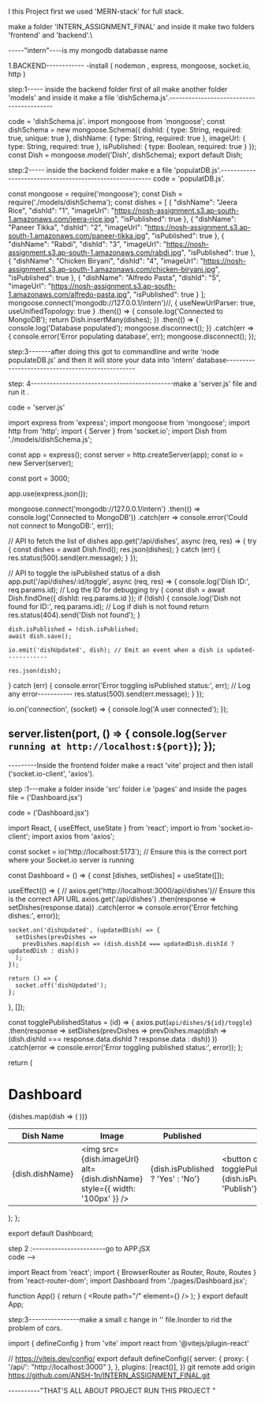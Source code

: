 I this Project first  we used 'MERN-stack' for full stack.

make a folder 'INTERN_ASSIGNMENT_FINAL'  and inside it   make two folders 'frontend' and 'backend'.\

-----"intern"----is my mongodb databasse name 

1.BACKEND------------
  -install (  nodemon , express, mongoose, socket.io, http )

  step:1----- inside the backend folder first of all make another folder 'models' and inside it make a  file 'dishSchema.js'.-----------------------------------------

  code =  'dishSchema.js'.
  import mongoose from 'mongoose';
  const dishSchema = new mongoose.Schema({
  dishId: { type: String, required: true, unique: true },
  dishName: { type: String, required: true },
  imageUrl: { type: String, required: true },
  isPublished: { type: Boolean, required: true }
  });
 const Dish = mongoose.model('Dish', dishSchema);
 export default Dish;
 

 step:2----- inside the backend folder  make e a  file 'populatDB.js'.--------------------------------------------------------
 code =  'populatDB.js'.

 const mongoose = require('mongoose');
const Dish = require('./models/dishSchema');
const dishes = [
    {
    "dishName": "Jeera Rice",
    "dishId": "1",
    "imageUrl": "https://nosh-assignment.s3.ap-south-1.amazonaws.com/jeera-rice.jpg",
    "isPublished": true
    },
    {
    "dishName": "Paneer Tikka",
    "dishId": "2",
    "imageUrl": "https://nosh-assignment.s3.ap-south-1.amazonaws.com/paneer-tikka.jpg",
    "isPublished": true
    },
    {
    "dishName": "Rabdi",
    "dishId": "3",
    "imageUrl": "https://nosh-assignment.s3.ap-south-1.amazonaws.com/rabdi.jpg",
    "isPublished": true
    },
    {
    "dishName": "Chicken Biryani",
    "dishId": "4",
    "imageUrl": "https://nosh-assignment.s3.ap-south-1.amazonaws.com/chicken-biryani.jpg",
    "isPublished": true
    },
    {
    "dishName": "Alfredo Pasta",
    "dishId": "5",
    "imageUrl": "https://nosh-assignment.s3.ap-south-1.amazonaws.com/alfredo-pasta.jpg",
    "isPublished": true
    }
];
mongoose.connect('mongodb://127.0.0.1/intern')//, { useNewUrlParser: true, useUnifiedTopology: true }
  .then(() => {
    console.log('Connected to MongoDB');
    return Dish.insertMany(dishes);
  })
  .then(() => {
    console.log('Database populated');
    mongoose.disconnect();
  })
  .catch(err => {
    console.error('Error populating database', err);
    mongoose.disconnect();
  });


step:3-------after doing this got to commandline and write 'node  populateDB.js' and then it will store your data into 'intern' database-------------------------------------------------

step: 4---------------------------------------------make a 'server.js' file and run  it .

code = 'server.js'

import express from 'express';
import mongoose from 'mongoose';
import http from 'http';
import { Server } from 'socket.io';
import Dish from './models/dishSchema.js';

const app = express();
const server = http.createServer(app);
const io = new Server(server);

const port = 3000;

app.use(express.json());

mongoose.connect('mongodb://127.0.0.1/intern')
  .then(() => console.log('Connected to MongoDB'))
  .catch(err => console.error('Could not connect to MongoDB:', err));

// API to fetch the list of dishes
app.get('/api/dishes', async (req, res) => {
  try {
    const dishes = await Dish.find();
    res.json(dishes);
  } catch (err) {
    res.status(500).send(err.message);
  }
});

// API to toggle the isPublished status of a dish
app.put('/api/dishes/:id/toggle', async (req, res) => {
  console.log('Dish ID:', req.params.id); // Log the ID for debugging
  try {
    const dish = await Dish.findOne({ dishId: req.params.id });
    if (!dish) {
      console.log('Dish not found for ID:', req.params.id); // Log if dish is not found
      return res.status(404).send('Dish not found');
    }
    
    dish.isPublished = !dish.isPublished;
    await dish.save();
    
    io.emit('dishUpdated', dish); // Emit an event when a dish is updated------------
    
    res.json(dish);
  } catch (err) {
    console.error('Error toggling isPublished status:', err); // Log any error-----------
    res.status(500).send(err.message);
  }
});

io.on('connection', (socket) => {
  console.log('A user connected');
});

server.listen(port, () => {
  console.log(`Server running at http://localhost:${port}`);
});
-----------------------------------------------------------------------------------------------------------------------------------
---------Inside the frontend folder make a react 'vite' project  and then istall  ('socket.io-client', 'axios').

step :1---make a folder inside 'src' folder i.e  'pages' and inside the pages file = ('Dashboard.jsx')

code  = ('Dashboard.jsx')

import React, { useEffect, useState } from 'react';
import io from 'socket.io-client';
import axios from 'axios';

const socket = io('http://localhost:5173'); // Ensure this is the correct port where your Socket.io server is running

const Dashboard = () => {
  const [dishes, setDishes] = useState([]);

  useEffect(() => {
   // axios.get('http://localhost:3000/api/dishes')// Ensure this is the correct API URL
    axios.get('/api/dishes')
      .then(response => setDishes(response.data))
      .catch(error => console.error('Error fetching dishes:', error));

    socket.on('dishUpdated', (updatedDish) => {
      setDishes(prevDishes =>
        prevDishes.map(dish => (dish.dishId === updatedDish.dishId ? updatedDish : dish))
      );
    });

    return () => {
      socket.off('dishUpdated');
    };
  }, []);

  const togglePublishedStatus = (id) => {
    axios.put(`api/dishes/${id}/toggle`)
      .then(response => setDishes(prevDishes =>
        prevDishes.map(dish => (dish.dishId === response.data.dishId ? response.data : dish))
      ))
      .catch(error => console.error('Error toggling published status:', error));
  };

  return (
    <div>
      <h1>Dashboard</h1>
      <table>
        <thead>
          <tr>
            <th>Dish Name</th>
            <th>Image</th>
            <th>Published</th>
            <th>Action</th>
          </tr>
        </thead>
        <tbody>
          {dishes.map(dish => (
            <tr key={dish.dishId}>
              <td>{dish.dishName}</td>
              <td>
                <img src={dish.imageUrl} alt={dish.dishName} style={{ width: '100px' }} />
              </td>
              <td>{dish.isPublished ? 'Yes' : 'No'}</td>
              <td>
                <button onClick={() => togglePublishedStatus(dish.dishId)}>
                  {dish.isPublished ? 'Unpublish' : 'Publish'}
                </button>
              </td>
            </tr>
          ))}
        </tbody>
      </table>
    </div>
  );
};

export default Dashboard;


step 2 :-----------------------go to APP.jSX   
code -->


import React from 'react';
import { BrowserRouter as Router, Route, Routes } from 'react-router-dom';
import Dashboard from './pages/Dashboard.jsx';

function App() {
  return (
    <Router>
      <Routes>
        <Route path="/" element={<Dashboard />} />
      </Routes>
    </Router>
  );
}
export default App;


step:3----------------make a small c hange in '' file.Inorder to rid  the problem of cors.

import { defineConfig } from 'vite'
import react from '@vitejs/plugin-react'

// https://vitejs.dev/config/
export default defineConfig({
  server: {
    proxy: {
      '/api/': "http://localhost:3000"
    },
  },
  plugins: [react()],
})
git remote add origin https://github.com/ANSH-1n/INTERN_ASSIGNMENT_FINAL.git



----------"THAT'S  ALL ABOUT PROJECT RUN THIS PROJECT "
